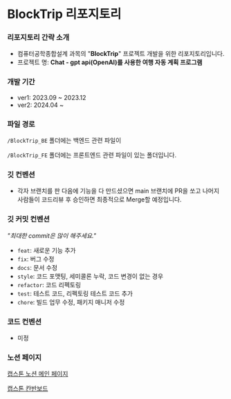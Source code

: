 # BlockTrip 리포지토리

### 리포지토리 간략 소개

- 컴퓨터공학종합설계 과목의 "**BlockTrip**" 프로젝트 개발을 위한 리포지토리입니다.
- 프로젝트 명: **Chat - gpt api(OpenAI)를 사용한 여행 자동 계획 프로그램**

### 개발 기간

- ver1: 2023.09 ~ 2023.12
- ver2: 2024.04 ~

### 파일 경로

`/BlockTrip_BE` 폴더에는 백엔드 관련 파일이

`/BlockTrip_FE` 폴더에는 프론트엔드 관련 파일이 있는 폴더입니다.

### 깃 컨벤션

- 각자 브랜치를 판 다음에 기능을 다 만드셨으면 main 브랜치에 PR을 쏘고 나머지 사람들이 코드리뷰 후 승인하면 최종적으로 Merge할 예정입니다.

### 깃 커밋 컨벤션

*"최대한 commit은 많이 해주세요."*

- `feat`: 새로운 기능 추가
- `fix`: 버그 수정
- `docs`: 문서 수정
- `style`: 코드 포맷팅, 세미콜론 누락, 코드 변경이 없는 경우
- `refactor`: 코드 리펙토링
- `test`: 테스트 코드, 리펙토링 테스트 코드 추가
- `chore`: 빌드 업무 수정, 패키지 매니저 수정

### 코드 컨벤션

- 미정

### 노션 페이지

[캡스톤 노션 메인 페이지](https://www.notion.so/baegyeong/0d7336cd1c864588b875563af2cf3a9c?pvs=4)

[캡스톤 칸반보드](https://www.notion.so/baegyeong/0ac1889d3bc84244af99845ac322b882?pvs=4)
